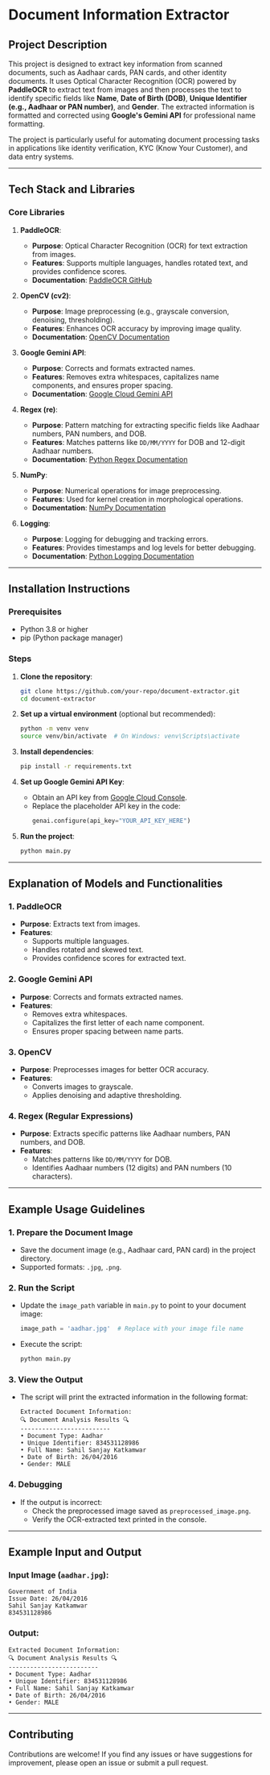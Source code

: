 

# Document Information Extractor

## Project Description
This project is designed to extract key information from scanned documents, such as Aadhaar cards, PAN cards, and other identity documents. It uses Optical Character Recognition (OCR) powered by **PaddleOCR** to extract text from images and then processes the text to identify specific fields like **Name**, **Date of Birth (DOB)**, **Unique Identifier (e.g., Aadhaar or PAN number)**, and **Gender**. The extracted information is formatted and corrected using **Google's Gemini API** for professional name formatting.

The project is particularly useful for automating document processing tasks in applications like identity verification, KYC (Know Your Customer), and data entry systems.

---

## Tech Stack and Libraries

### Core Libraries
1. **PaddleOCR**:
   - **Purpose**: Optical Character Recognition (OCR) for text extraction from images.
   - **Features**: Supports multiple languages, handles rotated text, and provides confidence scores.
   - **Documentation**: [PaddleOCR GitHub](https://github.com/PaddlePaddle/PaddleOCR)

2. **OpenCV (cv2)**:
   - **Purpose**: Image preprocessing (e.g., grayscale conversion, denoising, thresholding).
   - **Features**: Enhances OCR accuracy by improving image quality.
   - **Documentation**: [OpenCV Documentation](https://docs.opencv.org/)

3. **Google Gemini API**:
   - **Purpose**: Corrects and formats extracted names.
   - **Features**: Removes extra whitespaces, capitalizes name components, and ensures proper spacing.
   - **Documentation**: [Google Cloud Gemini API](https://cloud.google.com/generative-ai)

4. **Regex (re)**:
   - **Purpose**: Pattern matching for extracting specific fields like Aadhaar numbers, PAN numbers, and DOB.
   - **Features**: Matches patterns like `DD/MM/YYYY` for DOB and 12-digit Aadhaar numbers.
   - **Documentation**: [Python Regex Documentation](https://docs.python.org/3/library/re.html)

5. **NumPy**:
   - **Purpose**: Numerical operations for image preprocessing.
   - **Features**: Used for kernel creation in morphological operations.
   - **Documentation**: [NumPy Documentation](https://numpy.org/doc/)

6. **Logging**:
   - **Purpose**: Logging for debugging and tracking errors.
   - **Features**: Provides timestamps and log levels for better debugging.
   - **Documentation**: [Python Logging Documentation](https://docs.python.org/3/library/logging.html)

---

## Installation Instructions

### Prerequisites
- Python 3.8 or higher
- pip (Python package manager)

### Steps
1. **Clone the repository**:
   ```bash
   git clone https://github.com/your-repo/document-extractor.git
   cd document-extractor
   ```

2. **Set up a virtual environment** (optional but recommended):
   ```bash
   python -m venv venv
   source venv/bin/activate  # On Windows: venv\Scripts\activate
   ```

3. **Install dependencies**:
   ```bash
   pip install -r requirements.txt
   ```

4. **Set up Google Gemini API Key**:
   - Obtain an API key from [Google Cloud Console](https://console.cloud.google.com/).
   - Replace the placeholder API key in the code:
     ```python
     genai.configure(api_key="YOUR_API_KEY_HERE")
     ```

5. **Run the project**:
   ```bash
   python main.py
   ```

---

## Explanation of Models and Functionalities

### 1. **PaddleOCR**
- **Purpose**: Extracts text from images.
- **Features**:
  - Supports multiple languages.
  - Handles rotated and skewed text.
  - Provides confidence scores for extracted text.

### 2. **Google Gemini API**
- **Purpose**: Corrects and formats extracted names.
- **Features**:
  - Removes extra whitespaces.
  - Capitalizes the first letter of each name component.
  - Ensures proper spacing between name parts.

### 3. **OpenCV**
- **Purpose**: Preprocesses images for better OCR accuracy.
- **Features**:
  - Converts images to grayscale.
  - Applies denoising and adaptive thresholding.

### 4. **Regex (Regular Expressions)**
- **Purpose**: Extracts specific patterns like Aadhaar numbers, PAN numbers, and DOB.
- **Features**:
  - Matches patterns like `DD/MM/YYYY` for DOB.
  - Identifies Aadhaar numbers (12 digits) and PAN numbers (10 characters).

---

## Example Usage Guidelines

### 1. **Prepare the Document Image**
- Save the document image (e.g., Aadhaar card, PAN card) in the project directory.
- Supported formats: `.jpg`, `.png`.

### 2. **Run the Script**
- Update the `image_path` variable in `main.py` to point to your document image:
  ```python
  image_path = 'aadhar.jpg'  # Replace with your image file name
  ```

- Execute the script:
  ```bash
  python main.py
  ```

### 3. **View the Output**
- The script will print the extracted information in the following format:
  ```plaintext
  Extracted Document Information:
  🔍 Document Analysis Results 🔍
  -------------------------
  • Document Type: Aadhar
  • Unique Identifier: 834531128986
  • Full Name: Sahil Sanjay Katkamwar
  • Date of Birth: 26/04/2016
  • Gender: MALE
  ```

### 4. **Debugging**
- If the output is incorrect:
  - Check the preprocessed image saved as `preprocessed_image.png`.
  - Verify the OCR-extracted text printed in the console.

---

## Example Input and Output

### Input Image (`aadhar.jpg`):
```plaintext
Government of India
Issue Date: 26/04/2016
Sahil Sanjay Katkamwar
834531128986
```

### Output:
```plaintext
Extracted Document Information:
🔍 Document Analysis Results 🔍
-------------------------
• Document Type: Aadhar
• Unique Identifier: 834531128986
• Full Name: Sahil Sanjay Katkamwar
• Date of Birth: 26/04/2016
• Gender: MALE
```

---

## Contributing
Contributions are welcome! If you find any issues or have suggestions for improvement, please open an issue or submit a pull request.

